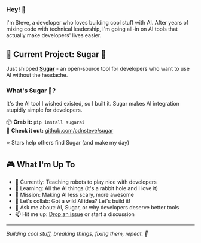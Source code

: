 ### Hey! 👋

I'm Steve, a developer who loves building cool stuff with AI. After years of mixing code with technical leadership, I'm going all-in on AI tools that actually make developers' lives easier.

## 🚀 Current Project: Sugar 🍰

Just shipped [**Sugar**](https://github.com/cdnsteve/sugar) - an open-source tool for developers who want to use AI without the headache.

### What's Sugar 🍰?
It's the AI tool I wished existed, so I built it. Sugar makes AI integration stupidly simple for developers.

📦 **Grab it:** `pip install sugarai`  
🔗 **Check it out:** [github.com/cdnsteve/sugar](https://github.com/cdnsteve/sugar)

⭐ Stars help others find Sugar (and make my day)

## 🎮 What I'm Up To

- 🤖 Currently: Teaching robots to play nice with developers
- 🧠 Learning: All the AI things (it's a rabbit hole and I love it)
- 🎯 Mission: Making AI less scary, more awesome
- 🤝 Let's collab: Got a wild AI idea? Let's build it!
- 💬 Ask me about: AI, Sugar, or why developers deserve better tools
- 📫 Hit me up: [Drop an issue](https://github.com/cdnsteve/sugar/issues) or start a discussion

---

*Building cool stuff, breaking things, fixing them, repeat. 🚀*
